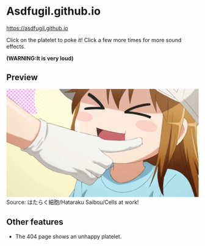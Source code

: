 # Asdfugil.github.io
https://asdfugil.github.io

Click on the platelet to poke it! Click a few more times for more sound effects.

**(WARNING:It is very loud)**
## Preview
![](./docs/preview.png)
Source: はたらく細胞/Hataraku Saibou/Cells at work!
## Other features
- The 404 page shows an unhappy platelet.
